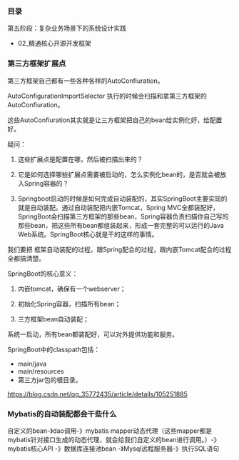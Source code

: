 ### 目录

第五阶段：复杂业务场景下的系统设计实践

- 02_精通核心开源开发框架

### 第三方框架扩展点

第三方框架自己都有一些各种各样的AutoConfiuration。

AutoConfigurationImportSelector 执行的时候会扫描和拿第三方框架的AutoConfiuration。

这些AutoConfiuration其实就是让三方框架把自己的bean给实例化好，给配置好。

疑问：

1. 这些扩展点是配置在哪，然后被扫描出来的？

2. 它是如何选择哪些扩展点需要被启动的，怎么实例化bean的，是否就会被放入Spring容器的？

3. Springboot启动的时候是如何完成自动装配的，其实SpringBoot主要实现的就是自动装配。通过自动装配把内嵌Tomcat，Spring MVC全都装配好，SpringBoot会扫描第三方框架的那些bean，Spring容器负责扫描你自己写的那些bean，把这些所有bean都组装起来，形成一套完整的可以运行的Java Web系统。SpringBoot核心就是干的这样的事情。

   

我们要把 框架自动装配的过程，跟Spring配合的过程，跟内嵌Tomcat配合的过程全都搞清楚。

SpringBoot的核心意义：

1. 内嵌tomcat，确保有一个webserver；

2. 初始化Spring容器，扫描所有bean；

3. 三方框架bean自动装配；

   

系统一启动，所有bean都装配好，可以对外提供功能和服务。



SpringBoot中的classpath包括：

- main/java
- main/resources
- 第三方jar包的根目录。

https://blog.csdn.net/qq_35772435/article/details/105251885



### Mybatis的自动装配都会干些什么

自定义的bean-》dao调用-》mybatis mapper动态代理（这些mapper都是mybatis针对接口生成的动态代理，就会给我们自定义的bean进行调用。）-》mybatis核心API -》数据库连接池bean -》Mysql远程服务器-》执行SQL语句
